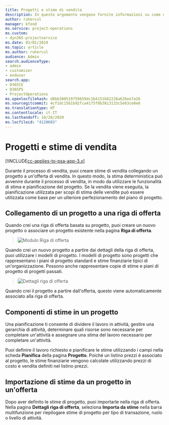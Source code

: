 ```yaml
---
title: Progetti e stime di vendita
description: In questo argomento vengono fornite informazioni su come utilizzare la pianificazione e le stime nel processo di vendita.
author: ruhercul
manager: kfend
ms.service: project-operations
ms.custom:
- dyn365-projectservice
ms.date: 03/01/2019
ms.topic: article
ms.author: ruhercul
audience: Admin
search.audienceType:
- admin
- customizer
- enduser
search.app:
- D365CE
- D365PS
- ProjectOperations
ms.openlocfilehash: d8bb380519759659dc1b4151b62228a626ee7a26
ms.sourcegitcommit: 4cf1dc1561b92fca4175f0b3813133c5e63ce8e6
ms.translationtype: HT
ms.contentlocale: it-IT
ms.lasthandoff: 10/28/2020
ms.locfileid: "4120683"
---
```

# <a name="sales-estimates-and-projects"></a>Progetti e stime di vendita

[!INCLUDE[cc-applies-to-psa-app-3.x](../includes/cc-applies-to-psa-app-3x.md)]

Durante il processo di vendita, puoi creare stime di vendita collegando un progetto a un'offerta di vendita. In questo modo, la stima deterministica può avvenire durante il processo di vendita, in modo da utilizzare le funzionalità di stima e pianificazione del progetto. Se la vendita viene eseguita, la pianificazione utilizzata per scopi di stima delle vendite può essere utilizzata come base per un ulteriore perfezionamento del piano di progetto.

## <a name="linking-a-project-to-a-quote-line"></a>Collegamento di un progetto a una riga di offerta

Quando crei una riga di offerta basata su progetto, puoi creare un nuovo progetto o associare un progetto esistente nella pagina **Riga di offerta**. 

> ![Modulo Riga di offerta](media/project-8.png)
 
Quando crei un nuovo progetto a partire dai dettagli della riga di offerta, puoi utilizzare i modelli di progetto. I modelli di progetto sono progetti che rappresentano i piani di progetto standard e stime finanziarie tipici di un'organizzazione. Possono anche rappresentare copie di stime e piani di progetto di progetti passati.

> ![Dettagli riga di offerta](media/project-9.png)
  
Quando crei il progetto a partire dall'offerta, questo viene automaticamente associato alla riga di offerta.

## <a name="components-of-estimates-in-a-project"></a>Componenti di stime in un progetto

Una pianificazione ti consente di dividere il lavoro in attività, gestire una gerarchia di attività, determinare quali risorse sono necessarie per completare un'attività e assegnare una stima del lavoro necessario per completare un'attività.

Puoi definire il lavoro richiesto e pianificare le stime utilizzando i campi nella scheda **Pianifica** della pagina **Progetto**. Poiché un listino prezzi è associato al progetto, le stime finanziarie vengono calcolate utilizzando prezzi di costo e vendita definiti nel listino prezzi.

## <a name="importing-estimates-from-a-project-into-a-quote"></a>Importazione di stime da un progetto in un'offerta

Dopo aver definito le stime di progetto, puoi importarle nella riga di offerta. Nella pagina **Dettagli riga di offerta**, seleziona **Importa da stime** nella barra multifunzione per riepilogare stime di progetto per tipo di transazione, ruolo o livello di attività.
